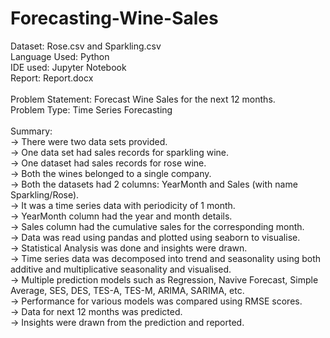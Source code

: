 # Forecasting-Wine-Sales
Dataset: Rose.csv and Sparkling.csv \
Language Used: Python \
IDE used: Jupyter Notebook \
Report: Report.docx \
\
Problem Statement: Forecast Wine Sales for the next 12 months.
\
Problem Type: Time Series Forecasting \
\
Summary: \
-> There were two data sets provided. \
-> One data set had sales records for sparkling wine. \
-> One dataset had sales records for rose wine. \
-> Both the wines belonged to a single company. \
-> Both the datasets had 2 columns: YearMonth and Sales (with name Sparkling/Rose). \
-> It was a time series data with periodicity of 1 month. \
-> YearMonth column had the year and month details. \
-> Sales column had the cumulative sales for the corresponding month. \
-> Data was read using pandas and plotted using seaborn to visualise. \
-> Statistical Analysis was done and insights were drawn. \
-> Time series data was decomposed into trend and seasonality using both additive and multiplicative seasonality and visualised. \
-> Multiple prediction models such as Regression, Navive Forecast, Simple Average, SES, DES, TES-A, TES-M, ARIMA, SARIMA, etc. \
-> Performance for various models was compared using RMSE scores. \
-> Data for next 12 months was predicted. \
-> Insights were drawn from the prediction and reported. 
